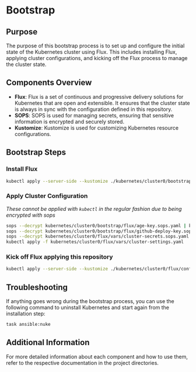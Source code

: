 # Bootstrap

## Purpose

The purpose of this bootstrap process is to set up and configure the initial state of the Kubernetes cluster using Flux. This includes installing Flux, applying cluster configurations, and kicking off the Flux process to manage the cluster state.

## Components Overview

- **Flux**: Flux is a set of continuous and progressive delivery solutions for Kubernetes that are open and extensible. It ensures that the cluster state is always in sync with the configuration defined in this repository.
- **SOPS**: SOPS is used for managing secrets, ensuring that sensitive information is encrypted and securely stored.
- **Kustomize**: Kustomize is used for customizing Kubernetes resource configurations.

## Bootstrap Steps

### Install Flux

```sh
kubectl apply --server-side --kustomize ./kubernetes/cluster0/bootstrap/flux
```

### Apply Cluster Configuration

_These cannot be applied with `kubectl` in the regular fashion due to being encrypted with sops_

```sh
sops --decrypt kubernetes/cluster0/bootstrap/flux/age-key.sops.yaml | kubectl apply -f -
sops --decrypt kubernetes/cluster0/bootstrap/flux/github-deploy-key.sops.yaml | kubectl apply -f -
sops --decrypt kubernetes/cluster0/flux/vars/cluster-secrets.sops.yaml | kubectl apply -f -
kubectl apply -f kubernetes/cluster0/flux/vars/cluster-settings.yaml
```

### Kick off Flux applying this repository

```sh
kubectl apply --server-side --kustomize ./kubernetes/cluster0/flux/config
```

## Troubleshooting

If anything goes wrong during the bootstrap process, you can use the following command to uninstall Kubernetes and start again from the installation step:
```bash
task ansible:nuke
```

## Additional Information

For more detailed information about each component and how to use them, refer to the respective documentation in the project directories.
